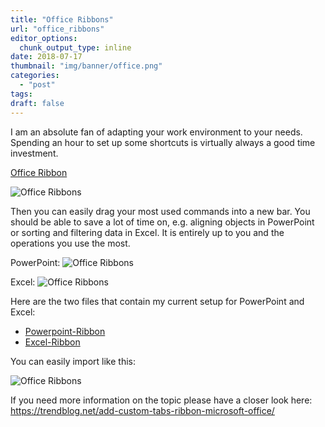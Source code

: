 ```yaml
---
title: "Office Ribbons"
url: "office_ribbons"
editor_options: 
  chunk_output_type: inline
date: 2018-07-17
thumbnail: "img/banner/office.png"
categories:
  - "post"
tags: 
draft: false
---
```

I am an absolute fan of adapting your work environment to your needs. Spending an hour to set up some shortcuts is virtually always a good time investment. 

[Office Ribbon](https://support.office.com/en-us/article/Customize-the-ribbon-in-Office-00f24ca7-6021-48d3-9514-a31a460ecb31)

![Office Ribbons](/img/office_ribbons/office_ribbons1.png)

Then you can easily drag your most used commands into a new bar. You should be able to save a lot of time on, e.g. aligning objects in PowerPoint or sorting and filtering data in Excel. It is entirely up to you and the operations you use the most. 

PowerPoint:
![Office Ribbons](/img/office_ribbons/office_ribbons2.png)

Excel: 
![Office Ribbons](/img/office_ribbons/office_ribbons3.png)


Here are the two files that contain my current setup for PowerPoint and Excel:

* [Powerpoint-Ribbon](/files/office_ribbons/Powerpoint-Ribbon.exportedUI)
* [Excel-Ribbon](/files/office_ribbons/Excel-Ribbon.exportedUI)

You can easily import like this: 

![Office Ribbons](/img/office_ribbons/office_ribbons4.png)

If you need more information on the topic please have a closer look here: https://trendblog.net/add-custom-tabs-ribbon-microsoft-office/